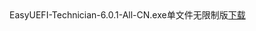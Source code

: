 <tr><td>EasyUEFI-Technician-6.0.1-All-CN.exe单文件无限制版</td><td><a href="https://mbd.pub/o/bread/YZWYl5lwZA==">下载</a></td></tr>
